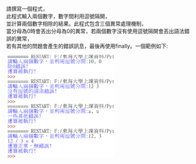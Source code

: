 請撰寫一個程式，  
此程式輸入兩個數字，數字間利用逗號隔開，  
並計算兩個數字相除的結果。此程式包含三個異常處理機制，  
當分母為0時會丟出分母為0的異常，若兩個數字沒有使用逗號隔開會丟出語法錯誤的異常，  
若有其他的問題會產生的錯誤訊息，最後再使用finally。一個範例如下:  
   
![image](https://github.com/gjlmotea/PracticePython/blob/master/ch15/02/IMAGE.png)
